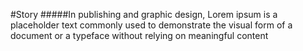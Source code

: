 #Story
#####In publishing and graphic design, Lorem ipsum is a placeholder text commonly used to demonstrate the visual form of a document or a typeface without relying on meaningful content
